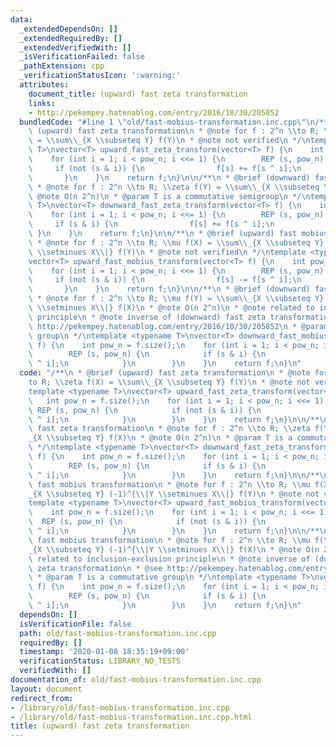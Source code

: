```yaml
---
data:
  _extendedDependsOn: []
  _extendedRequiredBy: []
  _extendedVerifiedWith: []
  _isVerificationFailed: false
  _pathExtension: cpp
  _verificationStatusIcon: ':warning:'
  attributes:
    document_title: (upward) fast zeta transformation
    links:
    - http://pekempey.hatenablog.com/entry/2016/10/30/205852
  bundledCode: "#line 1 \"old/fast-mobius-transformation.inc.cpp\"\n/**\n * @brief\
    \ (upward) fast zeta transformation\n * @note for f : 2^n \\to R; \\zeta f(X)\
    \ = \\sum\\_{X \\subseteq Y} f(Y)\n * @note not verified\n */\ntemplate <typename\
    \ T>\nvector<T> upward_fast_zeta_transform(vector<T> f) {\n    int pow_n = f.size();\n\
    \    for (int i = 1; i < pow_n; i <<= 1) {\n        REP (s, pow_n) {\n       \
    \     if (not (s & i)) {\n                f[s] += f[s ^ i];\n            }\n \
    \       }\n    }\n    return f;\n}\n\n/**\n * @brief (downward) fast zeta transformation\n\
    \ * @note for f : 2^n \\to R; \\zeta f(Y) = \\sum\\_{X \\subseteq Y} f(X)\n *\
    \ @note O(n 2^n)\n * @param T is a commutative semigroup\n */\ntemplate <typename\
    \ T>\nvector<T> downward_fast_zeta_transform(vector<T> f) {\n    int pow_n = f.size();\n\
    \    for (int i = 1; i < pow_n; i <<= 1) {\n        REP (s, pow_n) {\n       \
    \     if (s & i) {\n                f[s] += f[s ^ i];\n            }\n       \
    \ }\n    }\n    return f;\n}\n\n/**\n * @brief (upward) fast mobius transformation\n\
    \ * @note for f : 2^n \\to R; \\mu f(X) = \\sum\\_{X \\subseteq Y} (-1)^{\\|Y\
    \ \\setminues X\\|} f(Y)\n * @note not verified\n */\ntemplate <typename T>\n\
    vector<T> upward_fast_mobius_transform(vector<T> f) {\n    int pow_n = f.size();\n\
    \    for (int i = 1; i < pow_n; i <<= 1) {\n        REP (s, pow_n) {\n       \
    \     if (not (s & i)) {\n                f[s] -= f[s ^ i];\n            }\n \
    \       }\n    }\n    return f;\n}\n\n/**\n * @brief (downward) fast mobius transformation\n\
    \ * @note for f : 2^n \\to R; \\mu f(Y) = \\sum\\_{X \\subseteq Y} (-1)^{\\|Y\
    \ \\setminues X\\|} f(X)\n * @note O(n 2^n)\n * @note related to inclusion-exclusion\
    \ principle\n * @note inverse of (downward) fast zeta transformation\n * @see\
    \ http://pekempey.hatenablog.com/entry/2016/10/30/205852\n * @param T is a commutative\
    \ group\n */\ntemplate <typename T>\nvector<T> downward_fast_mobius_transform(vector<T>\
    \ f) {\n    int pow_n = f.size();\n    for (int i = 1; i < pow_n; i <<= 1) {\n\
    \        REP (s, pow_n) {\n            if (s & i) {\n                f[s] -= f[s\
    \ ^ i];\n            }\n        }\n    }\n    return f;\n}\n"
  code: "/**\n * @brief (upward) fast zeta transformation\n * @note for f : 2^n \\\
    to R; \\zeta f(X) = \\sum\\_{X \\subseteq Y} f(Y)\n * @note not verified\n */\n\
    template <typename T>\nvector<T> upward_fast_zeta_transform(vector<T> f) {\n \
    \   int pow_n = f.size();\n    for (int i = 1; i < pow_n; i <<= 1) {\n       \
    \ REP (s, pow_n) {\n            if (not (s & i)) {\n                f[s] += f[s\
    \ ^ i];\n            }\n        }\n    }\n    return f;\n}\n\n/**\n * @brief (downward)\
    \ fast zeta transformation\n * @note for f : 2^n \\to R; \\zeta f(Y) = \\sum\\\
    _{X \\subseteq Y} f(X)\n * @note O(n 2^n)\n * @param T is a commutative semigroup\n\
    \ */\ntemplate <typename T>\nvector<T> downward_fast_zeta_transform(vector<T>\
    \ f) {\n    int pow_n = f.size();\n    for (int i = 1; i < pow_n; i <<= 1) {\n\
    \        REP (s, pow_n) {\n            if (s & i) {\n                f[s] += f[s\
    \ ^ i];\n            }\n        }\n    }\n    return f;\n}\n\n/**\n * @brief (upward)\
    \ fast mobius transformation\n * @note for f : 2^n \\to R; \\mu f(X) = \\sum\\\
    _{X \\subseteq Y} (-1)^{\\|Y \\setminues X\\|} f(Y)\n * @note not verified\n */\n\
    template <typename T>\nvector<T> upward_fast_mobius_transform(vector<T> f) {\n\
    \    int pow_n = f.size();\n    for (int i = 1; i < pow_n; i <<= 1) {\n      \
    \  REP (s, pow_n) {\n            if (not (s & i)) {\n                f[s] -= f[s\
    \ ^ i];\n            }\n        }\n    }\n    return f;\n}\n\n/**\n * @brief (downward)\
    \ fast mobius transformation\n * @note for f : 2^n \\to R; \\mu f(Y) = \\sum\\\
    _{X \\subseteq Y} (-1)^{\\|Y \\setminues X\\|} f(X)\n * @note O(n 2^n)\n * @note\
    \ related to inclusion-exclusion principle\n * @note inverse of (downward) fast\
    \ zeta transformation\n * @see http://pekempey.hatenablog.com/entry/2016/10/30/205852\n\
    \ * @param T is a commutative group\n */\ntemplate <typename T>\nvector<T> downward_fast_mobius_transform(vector<T>\
    \ f) {\n    int pow_n = f.size();\n    for (int i = 1; i < pow_n; i <<= 1) {\n\
    \        REP (s, pow_n) {\n            if (s & i) {\n                f[s] -= f[s\
    \ ^ i];\n            }\n        }\n    }\n    return f;\n}\n"
  dependsOn: []
  isVerificationFile: false
  path: old/fast-mobius-transformation.inc.cpp
  requiredBy: []
  timestamp: '2020-01-08 18:35:19+09:00'
  verificationStatus: LIBRARY_NO_TESTS
  verifiedWith: []
documentation_of: old/fast-mobius-transformation.inc.cpp
layout: document
redirect_from:
- /library/old/fast-mobius-transformation.inc.cpp
- /library/old/fast-mobius-transformation.inc.cpp.html
title: (upward) fast zeta transformation
---
```

